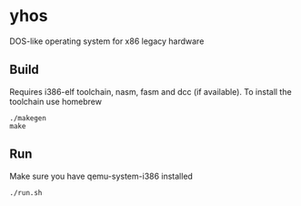 # yhos
DOS-like operating system for x86 legacy hardware
## Build
Requires i386-elf toolchain, nasm, fasm and dcc (if available). To install the toolchain use homebrew
```
./makegen
make
```
## Run
Make sure you have qemu-system-i386 installed
```
./run.sh
```
